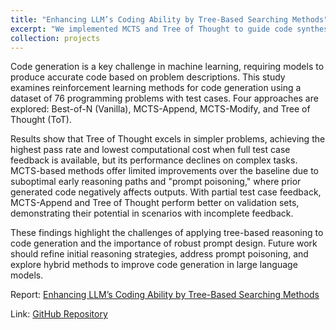 ```yaml
---
title: "Enhancing LLM’s Coding Ability by Tree-Based Searching Methods"
excerpt: "We implemented MCTS and Tree of Thought to guide code synthesis based on execution feedback.<br/><img src='/images/projects/tree-search.png'>"
collection: projects
---
```


Code generation is a key challenge in machine learning, requiring models to produce accurate code based on problem descriptions. This study examines reinforcement learning methods for code generation using a dataset of 76 programming problems with test cases. Four approaches are explored: Best-of-N (Vanilla), MCTS-Append, MCTS-Modify, and Tree of Thought (ToT).

Results show that Tree of Thought excels in simpler problems, achieving the highest pass rate and lowest computational cost when full test case feedback is available, but its performance declines on complex tasks. MCTS-based methods offer limited improvements over the baseline due to suboptimal early reasoning paths and "prompt poisoning," where prior generated code negatively affects outputs. With partial test case feedback, MCTS-Append and Tree of Thought perform better on validation sets, demonstrating their potential in scenarios with incomplete feedback.

These findings highlight the challenges of applying tree-based reasoning to code generation and the importance of robust prompt design. Future work should refine initial reasoning strategies, address prompt poisoning, and explore hybrid methods to improve code generation in large language models.

Report: [Enhancing LLM’s Coding Ability by Tree-Based Searching Methods](/files/projects/Reinforced_Learning_Project_Report.pdf)

Link: [GitHub Repository](https://github.com/Painkillerzzz/code_contest)